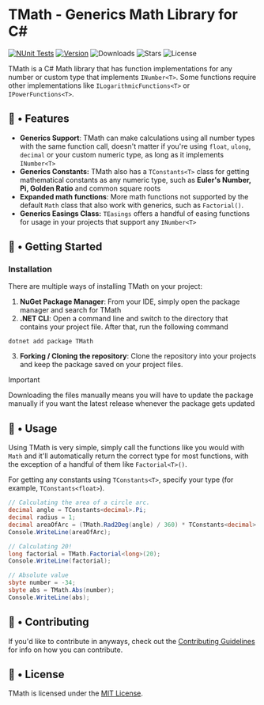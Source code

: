 # TMath - Generics Math Library for C#
[![NUnit Tests](https://github.com/thiagomvas/TMath/actions/workflows/dotnet.yml/badge.svg)](https://github.com/thiagomvas/TMath/actions/workflows/dotnet.yml) [![Version](https://img.shields.io/nuget/v/tmath
)](https://www.nuget.org/packages/TMath/) ![Downloads](https://img.shields.io/nuget/dt/tmath
) ![Stars](https://img.shields.io/github/stars/thiagomvas/tmath 
) ![License](https://img.shields.io/github/license/thiagomvas/tmath)


TMath is a C# Math library that has function implementations for any number or custom type 
that implements ``INumber<T>``. Some functions require other implementations like 
``ILogarithmicFunctions<T>`` or ``IPowerFunctions<T>``.

## 🌟 • Features
- **Generics Support**: TMath can make calculations using all number types with the same
function call, doesn't matter if you're using `float`, `ulong`, `decimal` or your custom 
numeric type, as long as it implements `INumber<T>`
- **Generics Constants:** TMath also has a ``TConstants<T>`` class for getting mathematical
constants as any numeric type, such as **Euler's Number, Pi, Golden Ratio** and common square roots
- **Expanded math functions**: More math functions not supported by the default `Math` class
that also work with generics, such as ``Factorial()``.
- **Generics Easings Class:** ``TEasings`` offers a handful of easing functions for usage in
your projects that support any ``INumber<T>``

## 📙 • Getting Started
### Installation
There are multiple ways of installing TMath on your project:
1. **NuGet Package Manager**: From your IDE, simply open the package manager and search for TMath
2. **.NET CLI**: Open a command line and switch to the directory that contains your project file.
After that, run the following command
```shell 
dotnet add package TMath
```
3. **Forking / Cloning the repository**: Clone the repository into your projects and keep the package 
saved on your project files.
> [!IMPORTANT]
> Downloading the files manually means you will have to update the package manually if you want the
> latest release whenever the package gets updated

## 🔧 • Usage
Using TMath is very simple, simply call the functions like you would with ``Math`` and it'll automatically 
return
the correct type for most functions, with the exception of a handful of them like ``Factorial<T>()``.

For getting any constants using ``TConstants<T>``, specify your type (for example, ``TConstants<float>``).
```csharp
// Calculating the area of a circle arc.
decimal angle = TConstants<decimal>.Pi;
decimal radius = 1;
decimal areaOfArc = (TMath.Rad2Deg(angle) / 360) * TConstants<decimal>.Pi * TMath.Pow(radius, 2);
Console.WriteLine(areaOfArc);

// Calculating 20!
long factorial = TMath.Factorial<long>(20);
Console.WriteLine(factorial);

// Absolute value
sbyte number = -34;
sbyte abs = TMath.Abs(number);
Console.WriteLine(abs);
```

## 🤝 • Contributing
If you'd like to contribute in anyways, check out the [Contributing Guidelines](https://github.com/thiagomvas/TMath/blob/master/CONTRIBUTING.md) for info on how you can contribute.

## 📄 • License
TMath is licensed under the [MIT License](https://github.com/thiagomvas/TMath/blob/master/LICENSE).

